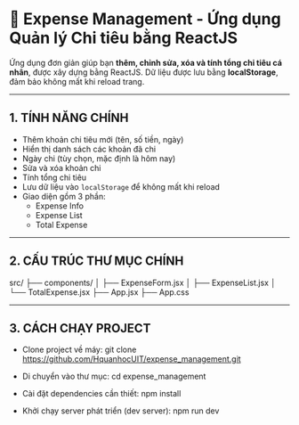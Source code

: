 # 💸 Expense Management - Ứng dụng Quản lý Chi tiêu bằng ReactJS

Ứng dụng đơn giản giúp bạn **thêm, chỉnh sửa, xóa và tính tổng chi tiêu cá nhân**, được xây dựng bằng ReactJS. Dữ liệu được lưu bằng **localStorage**, đảm bảo không mất khi reload trang.

---

## 1. TÍNH NĂNG CHÍNH

- Thêm khoản chi tiêu mới (tên, số tiền, ngày)
- Hiển thị danh sách các khoản đã chi
- Ngày chi (tùy chọn, mặc định là hôm nay)
- Sửa và xóa khoản chi
- Tính tổng chi tiêu
- Lưu dữ liệu vào `localStorage` để không mất khi reload
- Giao diện gồm 3 phần:
   + Expense Info
   + Expense List
   + Total Expense

---

## 2. CẤU TRÚC THƯ MỤC CHÍNH

src/
├── components/
│ ├── ExpenseForm.jsx
│ ├── ExpenseList.jsx
│ └── TotalExpense.jsx
├── App.jsx
├── App.css


---

## 3. CÁCH CHẠY PROJECT

- Clone project về máy:
git clone https://github.com/HquanhocUIT/expense_management.git

- Di chuyển vào thư mục:
cd expense_management

- Cài đặt dependencies cần thiết:
npm install

- Khởi chạy server phát triển (dev server):
npm run dev
